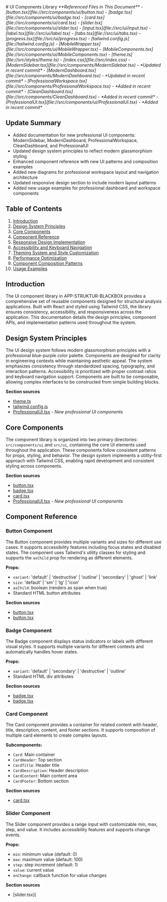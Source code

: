<docs>
# UI Components Library

<cite>
**Referenced Files in This Document**   
- [button.tsx](file://src/components/ui/button.tsx)
- [badge.tsx](file://src/components/ui/badge.tsx)
- [card.tsx](file://src/components/ui/card.tsx)
- [slider.tsx](file://src/components/ui/slider.tsx)
- [input.tsx](file://src/ui/input.tsx)
- [label.tsx](file://src/ui/label.tsx)
- [tabs.tsx](file://src/ui/tabs.tsx)
- [progress.tsx](file://src/ui/progress.tsx)
- [tailwind.config.js](file://tailwind.config.js)
- [MobileWrapper.tsx](file://src/components/ui/MobileWrapper.tsx)
- [MobileComponents.tsx](file://src/components/ui/MobileComponents.tsx)
- [theme.ts](file://src/styles/theme.ts)
- [index.css](file://src/index.css)
- [ModernSidebar.tsx](file://src/components/ModernSidebar.tsx) - *Updated in recent commit*
- [ModernDashboard.tsx](file://src/components/ModernDashboard.tsx) - *Updated in recent commit*
- [ProfessionalWorkspace.tsx](file://src/components/ProfessionalWorkspace.tsx) - *Added in recent commit*
- [CleanDashboard.tsx](file://src/components/CleanDashboard.tsx) - *Added in recent commit*
- [ProfessionalUI.tsx](file://src/components/ui/ProfessionalUI.tsx) - *Added in recent commit*
</cite>

## Update Summary
- Added documentation for new professional UI components: ModernSidebar, ModernDashboard, ProfessionalWorkspace, CleanDashboard, and ProfessionalUI
- Updated design system principles to reflect modern glassmorphism styling
- Enhanced component reference with new UI patterns and composition examples
- Added new diagrams for professional workspace layout and navigation architecture
- Updated responsive design section to include modern layout patterns
- Added new usage examples for professional dashboard and workspace components

## Table of Contents
1. [Introduction](#introduction)
2. [Design System Principles](#design-system-principles)
3. [Core Components](#core-components)
4. [Component Reference](#component-reference)
5. [Responsive Design Implementation](#responsive-design-implementation)
6. [Accessibility and Keyboard Navigation](#accessibility-and-keyboard-navigation)
7. [Theming System and Style Customization](#theming-system-and-style-customization)
8. [Performance Optimization](#performance-optimization)
9. [Component Composition Patterns](#component-composition-patterns)
10. [Usage Examples](#usage-examples)

## Introduction
The UI component library in APP-STRUKTUR-BLACKBOX provides a comprehensive set of reusable components designed for structural analysis applications. Built with React and styled using Tailwind CSS, the library ensures consistency, accessibility, and responsiveness across the application. This documentation details the design principles, component APIs, and implementation patterns used throughout the system.

## Design System Principles
The UI design system follows modern glassmorphism principles with a professional blue-purple color palette. Components are designed for clarity in engineering contexts while maintaining aesthetic appeal. The system emphasizes consistency through standardized spacing, typography, and interaction patterns. Accessibility is prioritized with proper contrast ratios and keyboard navigation support. Components are built to be composable, allowing complex interfaces to be constructed from simple building blocks.

**Section sources**
- [theme.ts](file://src/styles/theme.ts#L0-L200)
- [tailwind.config.js](file://tailwind.config.js#L0-L51)
- [ProfessionalUI.tsx](file://src/components/ui/ProfessionalUI.tsx#L5-L396) - *New professional UI components*

## Core Components
The component library is organized into two primary directories: `src/components/ui` and `src/ui`, containing the core UI elements used throughout the application. These components follow consistent patterns for props, styling, and behavior. The design system implements a utility-first approach with Tailwind CSS, enabling rapid development and consistent styling across components.

**Section sources**
- [button.tsx](file://src/components/ui/button.tsx#L1-L45)
- [badge.tsx](file://src/components/ui/badge.tsx#L1-L30)
- [card.tsx](file://src/components/ui/card.tsx#L1-L83)
- [ProfessionalUI.tsx](file://src/components/ui/ProfessionalUI.tsx#L5-L396) - *New professional UI components*

## Component Reference

### Button Component
The Button component provides multiple variants and sizes for different use cases. It supports accessibility features including focus states and disabled states. The component uses Tailwind's utility classes for styling and supports the `asChild` prop for rendering as different elements.

**Props:**
- `variant`: 'default' | 'destructive' | 'outline' | 'secondary' | 'ghost' | 'link'
- `size`: 'default' | 'sm' | 'lg' | 'icon'
- `asChild`: boolean (renders as span when true)
- Standard HTML button attributes

**Section sources**
- [button.tsx](file://src/components/ui/button.tsx#L1-L45)
- [button.tsx](file://src/ui/button.tsx#L23-L61)

### Badge Component
The Badge component displays status indicators or labels with different visual styles. It supports multiple variants for different contexts and automatically handles hover states.

**Props:**
- `variant`: 'default' | 'secondary' | 'destructive' | 'outline'
- Standard HTML div attributes

**Section sources**
- [badge.tsx](file://src/components/ui/badge.tsx#L1-L30)
- [badge.tsx](file://src/ui/badge.tsx#L0-L31)

### Card Component
The Card component provides a container for related content with header, title, description, content, and footer sections. It supports composition of multiple card elements to create complex layouts.

**Subcomponents:**
- `Card`: Main container
- `CardHeader`: Top section
- `CardTitle`: Header title
- `CardDescription`: Header description
- `CardContent`: Main content area
- `CardFooter`: Bottom section

**Section sources**
- [card.tsx](file://src/components/ui/card.tsx#L1-L83)

### Slider Component
The Slider component provides a range input with customizable min, max, step, and value. It includes accessibility features and supports change events.

**Props:**
- `min`: minimum value (default: 0)
- `max`: maximum value (default: 100)
- `step`: step increment (default: 1)
- `value`: current value
- `onChange`: callback function for value changes

**Section sources**
- [slider.tsx](